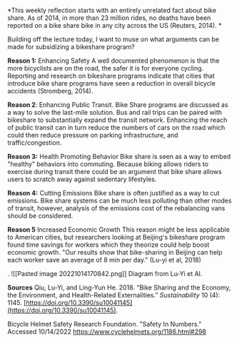 
*This weekly reflection starts with an entirely unrelated fact about bike share. As of 2014, in more than 23 million rides, no deaths have been reported on a bike share bike in any city across the US (Reuters, 2014). *

Building off the lecture today, I want to muse on what arguments can be made for subsidizing a bikeshare program? 


**Reason 1:** Enhancing Safety
A well documented phenomenon is that the more bicyclists are on the road, the safer it is for everyone cycling. Reporting and research on bikeshare programs indicate that cities that introduce bike share programs have seen a reduction in overall bicycle accidents (Stromberg, 2014). 

**Reason 2**: Enhancing Public Transit. 
Bike Share programs are discussed as a way to solve the last-mile solution. Bus and rail trips can be paired with bikeshare to substantially expand the transit network. Enhancing the reach of public transit can in turn reduce the numbers of cars on the road which could then reduce pressure on parking infrastructure, and traffic/congestion. 

**Reason 3:** Health Promoting Behavior 
Bike share is seen as a way to embed "healthy" behaviors into commuting. Because biking allows riders to exercise during transit there could be an argument that bike share allows users to scratch away against sedentary lifestyles. 

**Reason 4:** Cutting Emissions
Bike share is often justified as a way to cut emissions. Bike share systems can be much less polluting than other modes of transit, however, analysis of the emissions cost of the rebalancing vans should be considered. 



**Reason 5** Increased Economic Growth
This reason might be less applicable to American cities, but researchers looking at Beijing's bikeshare program found time savings for workers which they theorize could help boost economic growth. "Our results show that bike-sharing in Beijing can help each worker save an average of 8 min per day." (Lu-yi et al, 2018)

. ![[Pasted image 20221014170842.png]]
Diagram from Lu-Yi et Al. 

**Sources**
Qiu, Lu-Yi, and Ling-Yun He. 2018. “Bike Sharing and the Economy, the Environment, and Health-Related Externalities.” _Sustainability_ 10 (4): 1145. [https://doi.org/10.3390/su10041145](https://doi.org/10.3390/su10041145).

Bicycle Helmet Safety Research Foundation. "Safety In Numbers." Accessed 10/14/2022
https://www.cyclehelmets.org/1186.html#298